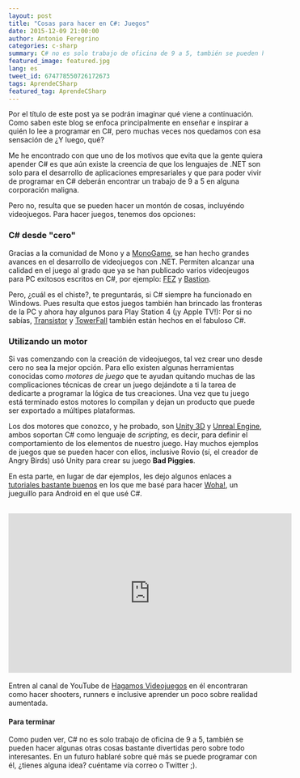 ```yaml
---
layout: post
title: "Cosas para hacer en C#: Juegos"
date: 2015-12-09 21:00:00
author: Antonio Feregrino
categories: c-sharp
summary: C# no es solo trabajo de oficina de 9 a 5, también se pueden hacer algunas otras cosas bastante divertidas pero sobre todo interesantes, como videojuegos.
featured_image: featured.jpg
lang: es
tweet_id: 674778550726172673
tags: AprendeCSharp
featured_tag: AprendeCSharp
---
```


Por el título de este post ya se podrán imaginar qué viene a continuación. Como saben este blog se enfoca principalmente en enseñar e inspirar a quién lo lee a programar en C#, pero muchas veces nos quedamos con esa sensación de ¿Y luego, qué?  

Me he encontrado con que uno de los motivos que evita que la gente quiera apender C# es que aún existe la creencia de que los lenguajes de .NET son solo para el desarrollo de aplicaciones empresariales y que para poder vivir de programar en C# deberán encontrar un trabajo de 9 a 5 en alguna corporación maligna.  

Pero no, resulta que se pueden hacer un montón de cosas, incluyéndo videojuegos. Para hacer juegos, tenemos dos opciones: 

### C# desde "cero"
Gracias a la comunidad de Mono y a <a href="http://www.monogame.net/" target="_blank">MonoGame</a>, se han hecho grandes avances en el desarrollo de videojuegos con .NET. Permiten alcanzar una calidad en el juego al grado que ya se han publicado varios videojeugos para PC exitosos escritos en C#, por ejemplo: <a href="http://www.monogame.net/showcase/#fez" target="_blank">FEZ</a> y <a href="http://www.monogame.net/showcase/#bastion" target="_blank">Bastion</a>.  

Pero, ¿cuál es el chiste?, te preguntarás, si C# siempre ha funcionado en Windows. Pues resulta que estos juegos también han brincado las fronteras de la PC y ahora hay algunos para Play Station 4 (¡y Apple TV!): Por si no sabías, <a href="http://www.supergiantgames.com/games/transistor/" target="_blank" >Transistor<a/> y <a href="http://towerfall.tumblr.com/post/26712676009/engine" target="_blank">TowerFall</a> también están hechos en el fabuloso C#.  

### Utilizando un motor  
Si vas comenzando con la creación de videojuegos, tal vez crear uno desde cero no sea la mejor opción. Para ello existen algunas herramientas conocidas como *motores de juego* que te ayudan quitando muchas de las complicaciones técnicas de crear un juego dejándote a ti la tarea de dedicarte a programar la lógica de tus creaciones. Una vez que tu juego está terminado estos motores lo compilan y dejan un producto que puede ser exportado a múltipes plataformas.  
  
Los dos motores que conozco, y he probado, son <a href="http://unity3d.com/es" target="_blank">Unity 3D</a> y <a href="https://www.unrealengine.com/what-is-unreal-engine-4" target="_blank">Unreal Engine</a>, ambos soportan C# como lenguaje de *scripting*, es decir, para definir el comportamiento de los elementos de nuestro juego. Hay muchos ejemplos de juegos que se pueden hacer con ellos, inclusive Rovio (sí, el creador de Angry Birds) usó Unity para crear su juego **Bad Piggies**.  
  
En esta parte, en lugar de dar ejemplos, les dejo algunos enlaces a <a href="https://www.youtube.com/playlist?list=PLREdURb87ks2qkD9svvlIwYwN35FZ3Afv" target="_blank">tutoriales bastante buenos</a> en los que me basé para hacer <a href="https://play.google.com/store/apps/details?id=com.messier16.games.woha&hl=es_419" target="_blank">Woha!</a>, un jueguillo para Android en el que usé C#.  
<br />
<div style="text-align: center;">
<iframe width="560" height="315" src="https://www.youtube.com/embed/mgtQe33XBjI" frameborder="0" allowfullscreen></iframe>
</div>
<br />
Entren al canal de YouTube de <a href="https://www.youtube.com/channel/UCBhkLrsmV9PVQMpT3qe-toA" target="_blank">Hagamos Videojuegos</a> en él encontraran como hacer shooters, runners e inclusive aprender un poco sobre realidad aumentada.  

#### Para terminar  
Como puden ver, C# no es solo trabajo de oficina de 9 a 5, también se pueden hacer algunas otras cosas bastante divertidas pero sobre todo interesantes. En un futuro hablaré sobre qué más se puede programar con él, ¿tienes alguna idea? cuéntame vía correo o Twitter ;).